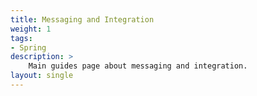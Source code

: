 ```yaml
---
title: Messaging and Integration
weight: 1
tags:
- Spring
description: >
    Main guides page about messaging and integration.
layout: single
---
```


